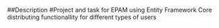 ##Description
#Project and task for EPAM using Entity Framework Core distributing functionallity for different types of users 





